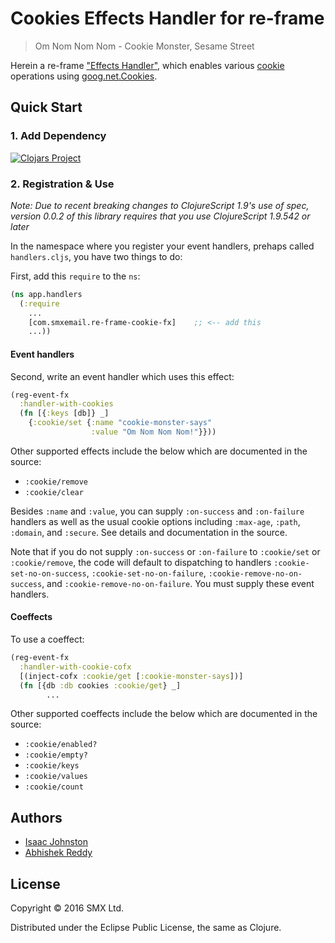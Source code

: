 # Cookies Effects Handler for re-frame

> Om Nom Nom Nom - Cookie Monster, Sesame Street

Herein a re-frame ["Effects Handler"](https://github.com/Day8/re-frame/wiki/Effectful-Event-Handlers),
which enables various [cookie](https://en.wikipedia.org/wiki/HTTP_cookie)
operations using [goog.net.Cookies](http://google.github.io/closure-library/api/goog.net.Cookies.html).

## Quick Start

### 1. Add Dependency

[![Clojars Project](https://img.shields.io/clojars/v/com.smxemail/re-frame-cookie-fx.svg)](https://clojars.org/com.smxemail/re-frame-cookie-fx)

### 2. Registration & Use

_Note: Due to recent breaking changes to ClojureScript 1.9's use of spec, version 0.0.2 of this library requires that you use ClojureScript 1.9.542 or later_

In the namespace where you register your event handlers, prehaps called
`handlers.cljs`, you have two things to do:

First, add this `require` to the `ns`:
```clj
(ns app.handlers
  (:require
    ...
    [com.smxemail.re-frame-cookie-fx]    ;; <-- add this
    ...))
```

#### Event handlers

Second, write an event handler which uses this effect:
```clj
(reg-event-fx
  :handler-with-cookies
  (fn [{:keys [db]} _]
    {:cookie/set {:name "cookie-monster-says"
                  :value "Om Nom Nom Nom!"}}))
```

Other supported effects include the below which are documented in the source:
- `:cookie/remove`
- `:cookie/clear`

Besides `:name` and `:value`, you can supply `:on-success` and `:on-failure` handlers as
well as the usual cookie options including `:max-age`, `:path`, `:domain`, and
`:secure`. See details and documentation in the source.

Note that if you do not supply `:on-success` or `:on-failure` to `:cookie/set` or
`:cookie/remove`, the code will default to dispatching to handlers
`:cookie-set-no-on-success`, `:cookie-set-no-on-failure`,
`:cookie-remove-no-on-success`, and `:cookie-remove-no-on-failure`. You must supply
these event handlers.


#### Coeffects

To use a coeffect:
```clj
(reg-event-fx
  :handler-with-cookie-cofx
  [(inject-cofx :cookie/get [:cookie-monster-says])]
  (fn [{db :db cookies :cookie/get} _]
        ...
```

Other supported coeffects include the below which are documented in the source:
- `:cookie/enabled?`
- `:cookie/empty?`
- `:cookie/keys`
- `:cookie/values`
- `:cookie/count`

## Authors

- [Isaac Johnston](@superstructor)
- [Abhishek Reddy](@arbscht)

## License

Copyright &copy; 2016 SMX Ltd.

Distributed under the Eclipse Public License, the same as Clojure.
